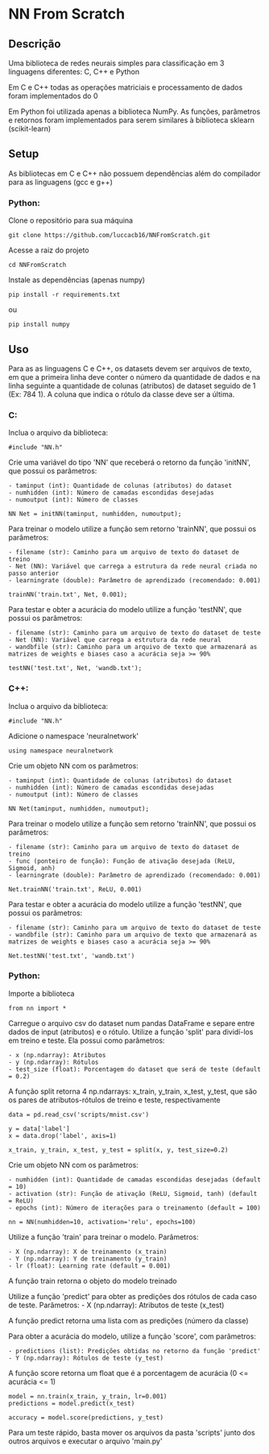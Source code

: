 # NN From Scratch




## Descrição
Uma biblioteca de redes neurais simples para classificação em 3 linguagens diferentes: C, C++ e Python

Em C e C++ todas as operações matriciais e processamento de dados foram implementados do 0

Em Python foi utilizada apenas a biblioteca NumPy. As funções, parâmetros e retornos foram implementados para serem similares à biblioteca sklearn (scikit-learn)

## Setup

As bibliotecas em C e C++ não possuem dependências além do compilador para as linguagens (gcc e g++)

### Python:

Clone o repositório para sua máquina
```
git clone https://github.com/luccacb16/NNFromScratch.git
```

Acesse a raiz do projeto
```
cd NNFromScratch
```

Instale as dependências (apenas numpy)
```
pip install -r requirements.txt
```
ou
```
pip install numpy
```

## Uso

Para as as linguagens C e C++, os datasets devem ser arquivos de texto, em que a primeira linha deve conter o número da quantidade de dados e na linha seguinte a quantidade de colunas (atributos) de dataset seguido de 1 (Ex: 784 1). A coluna que indica o rótulo da classe deve ser a última.

### C:
Inclua o arquivo da biblioteca:
```
#include "NN.h"
```

Crie uma variável do tipo 'NN' que receberá o retorno da função 'initNN', que possui os parâmetros:

    - taminput (int): Quantidade de colunas (atributos) do dataset
    - numhidden (int): Número de camadas escondidas desejadas
    - numoutput (int): Número de classes

```
NN Net = initNN(taminput, numhidden, numoutput);
```

Para treinar o modelo utilize a função sem retorno 'trainNN', que possui os parâmetros:

    - filename (str): Caminho para um arquivo de texto do dataset de treino
    - Net (NN): Variável que carrega a estrutura da rede neural criada no passo anterior
    - learningrate (double): Parâmetro de aprendizado (recomendado: 0.001)
```
trainNN('train.txt', Net, 0.001);
```

Para testar e obter a acurácia do modelo utilize a função 'testNN', que possui os parâmetros:

    - filename (str): Caminho para um arquivo de texto do dataset de teste
    - Net (NN): Variável que carrega a estrutura da rede neural
    - wandbfile (str): Caminho para um arquivo de texto que armazenará as matrizes de weights e biases caso a acurácia seja >= 90%
```
testNN('test.txt', Net, 'wandb.txt');
```

### C++:
Inclua o arquivo da biblioteca:
```
#include "NN.h"
```

Adicione o namespace 'neuralnetwork'
```
using namespace neuralnetwork
```

Crie um objeto NN com os parâmetros:

    - taminput (int): Quantidade de colunas (atributos) do dataset
    - numhidden (int): Número de camadas escondidas desejadas
    - numoutput (int): Número de classes
```
NN Net(taminput, numhidden, numoutput);
```

Para treinar o modelo utilize a função sem retorno 'trainNN', que possui os parâmetros:

    - filename (str): Caminho para um arquivo de texto do dataset de treino
    - func (ponteiro de função): Função de ativação desejada (ReLU, Sigmoid, anh)
    - learningrate (double): Parâmetro de aprendizado (recomendado: 0.001)
```
Net.trainNN('train.txt', ReLU, 0.001)
```

Para testar e obter a acurácia do modelo utilize a função 'testNN', que possui os parâmetros:

    - filename (str): Caminho para um arquivo de texto do dataset de teste
    - wandbfile (str): Caminho para um arquivo de texto que armazenará as matrizes de weights e biases caso a acurácia seja >= 90%
```
Net.testNN('test.txt', 'wandb.txt')
```

### Python:
Importe a biblioteca
```
from nn import *
```

Carregue o arquivo csv do dataset num pandas DataFrame e separe entre dados de input (atributos) e o rótulo. Utilize a função 'split' para dividí-los em treino e teste. Ela possui como parâmetros:

    - x (np.ndarray): Atributos
    - y (np.ndarray): Rótulos
    - test_size (float): Porcentagem do dataset que será de teste (default = 0.2)

A função split retorna 4 np.ndarrays: x_train, y_train, x_test, y_test, que são os pares de atributos-rótulos de treino e teste, respectivamente
```
data = pd.read_csv('scripts/mnist.csv')

y = data['label']
x = data.drop('label', axis=1)

x_train, y_train, x_test, y_test = split(x, y, test_size=0.2) 
```

Crie um objeto NN com os parâmetros:

    - numhidden (int): Quantidade de camadas escondidas desejadas (default = 10)
    - activation (str): Função de ativação (ReLU, Sigmoid, tanh) (default = ReLU)
    - epochs (int): Número de iterações para o treinamento (default = 100)
```
nn = NN(numhidden=10, activation='relu', epochs=100)
```

Utilize a função 'train' para treinar o modelo. Parâmetros:

    - X (np.ndarray): X de treinamento (x_train)
    - Y (np.ndarray): Y de treinamento (y_train)
    - lr (float): Learning rate (default = 0.001)

A função train retorna o objeto do modelo treinado

Utilize a função 'predict' para obter as predições dos rótulos de cada caso de teste. Parâmetros:
    - X (np.ndarray): Atributos de teste (x_test)

A função predict retorna uma lista com as predições (número da classe)

Para obter a acurácia do modelo, utilize a função 'score', com parâmetros:

    - predictions (list): Predições obtidas no retorno da função 'predict'
    - Y (np.ndarray): Rótulos de teste (y_test)
    
A função score retorna um float que é a porcentagem de acurácia (0 <= acurácia <= 1)
```
model = nn.train(x_train, y_train, lr=0.001)
predictions = model.predict(x_test)

accuracy = model.score(predictions, y_test)
```

Para um teste rápido, basta mover os arquivos da pasta 'scripts' junto dos outros arquivos e executar o arquivo 'main.py'